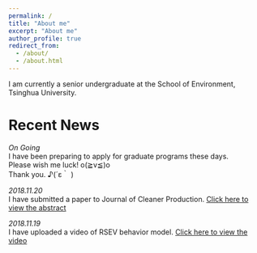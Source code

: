 ```yaml
---
permalink: /
title: "About me"
excerpt: "About me"
author_profile: true
redirect_from: 
  - /about/
  - /about.html
---
```


I am currently a senior undergraduate at the School of Environment, Tsinghua University.

Recent News
======
*On Going*   
I have been preparing to apply for graduate programs these days.    
Please wish me luck! o(≧v≦)o     
Thank you. ♪(´ε｀ )

*2018.11.20*   
I have submitted a paper to Journal of Cleaner Production. [Click here to view the abstract](../files/paperAbstract.pdf)

*2018.11.19*   
I have uploaded a video of RSEV behavior model. [Click here to view the video](https://pan.baidu.com/s/1J4pEZT2a3AlgwKIPz-DkUw)
